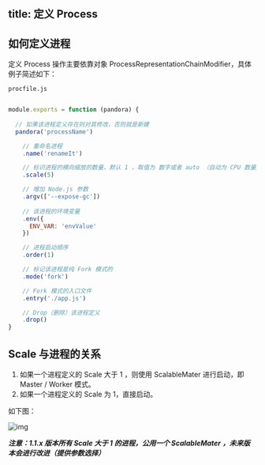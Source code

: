 title: 定义 Process
---

## 如何定义进程

定义 Process 操作主要依靠对象 ProcessRepresentationChainModifier，具体例子简述如下：

`procfile.js`

```javascript

module.exports = function (pandora) {
  
  // 如果该进程定义存在则对其修改，否则就是新建
  pandora('processName')

    // 重命名进程
    .name('renameIt')

    // 标识进程的横向缩放的数量，默认 1 ，取值为 数字或者 auto （自动为 CPU 数量）
    .scale(5)

    // 增加 Node.js 参数
    .argv(['--expose-gc'])
 
    // 该进程的环境变量
    .env({
      ENV_VAR: 'envValue'
    })

    // 进程启动顺序
    .order(1)

    // 标记该进程是纯 Fork 模式的
    .mode('fork')

    // Fork 模式的入口文件
    .entry('./app.js')

    // Drop（删除）该进程定义
    .drop()
}

```

## Scale 与进程的关系

1. 如果一个进程定义的 Scale 大于 1 ，则使用 ScalableMater 进行启动，即 Master / Worker 模式。
2. 如果一个进程定义的 Scale 为 1，直接启动。

如下图：

![img](https://img.alicdn.com/tfs/TB1gpxPhgvD8KJjy0FlXXagBFXa-1794-890.png)

***注意：1.1.x 版本所有 Scale 大于 1 的进程，公用一个 ScalableMater ，未来版本会进行改进（提供参数选择）***


